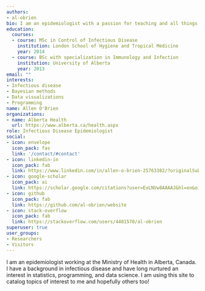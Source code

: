 ```yaml
---
authors:
- al-obrien
bio: I am an epidemiologist with a passion for teaching and all things data.
education:
  courses:
  - course: MSc in Control of Infectious Disease
    institution: London School of Hygiene and Tropical Medicine
    year: 2014
  - course: BSc with specialization in Immunology and Infection
    institution: University of Alberta
    year: 2013
email: ""
interests:
- Infectious disease
- Bayesian methods
- Data visualizations
- Programming
name: Allen O'Brien
organizations:
- name: Alberta Health
  url: https://www.alberta.ca/health.aspx
role: Infectious Disease Epidemiologist
social:
- icon: envelope
  icon_pack: fas
  link: '/contact/#contact'
- icon: linkedin-in
  icon_pack: fab
  link: https://www.linkedin.com/in/allen-o-brien-25763382/?originalSubdomain=ca
- icon: google-scholar
  icon_pack: ai
  link: https://scholar.google.com/citations?user=ExLNVw8AAAAJ&hl=en&oi=aoJ
- icon: github
  icon_pack: fab
  link: https://github.com/al-obrien/website
- icon: stack-overflow
  icon_pack: fab
  link: https://stackoverflow.com/users/4481570/al-obrien
superuser: true
user_groups:
- Researchers
- Visitors
---
```


I am an epidemiologist working at the Ministry of Health in Alberta, Canada. I have a background in infectious disease and have long nurtured an interest in statistics, programming, and data science. I am using this site to catalog topics of interest to me and hopefully others too!

